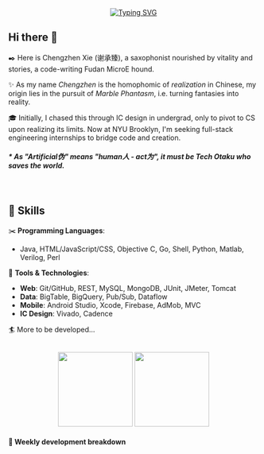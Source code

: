 <div align="center">
    <a href="https://git.io/typing-svg"><img src="https://readme-typing-svg.herokuapp.com?font=Noto+Sans+JP&pause=1000&width=435&lines=%E7%94%9F%E3%81%8D%E3%81%A6%E3%81%84%E3%82%8B%E3%81%AE%E3%81%AA%E3%82%89%E3%80%81%E7%A5%9E%E6%A7%98%E3%81%A0%E3%81%A3%E3%81%A6%E6%AE%BA%E3%81%97%E3%81%A6%E3%81%BF%E3%81%9B%E3%82%8B%EF%BC%81" alt="Typing SVG" /></a>
</div>

## Hi there 👋

:black_nib: Here is Chengzhen Xie (谢承臻), a saxophonist nourished by vitality and stories, a code-writing Fudan MicroE hound.

✨ As my name *Chengzhen* is the homophomic of *realization* in Chinese, my origin lies in the pursuit of *Marble Phantasm*, i.e. turning fantasies into reality.

🎓 Initially, I chased this through IC design in undergrad, only to pivot to CS upon realizing its limits. Now at NYU Brooklyn, I'm seeking full-stack engineering internships to bridge code and creation.

##### * As *"Artificial伪"* means *"human人 - act为"*, it must be Tech Otaku who saves the world.

<br>

## 🌱 Skills

✂️ **Programming Languages**: 
  - Java, HTML/JavaScript/CSS, Objective C, Go, Shell, Python, Matlab, Verilog, Perl  

🔧 **Tools & Technologies**:
  - **Web**: Git/GitHub, REST, MySQL, MongoDB, JUnit, JMeter, Tomcat
  - **Data**: BigTable, BigQuery, Pub/Sub, Dataflow
  - **Mobile**: Android Studio, Xcode, Firebase, AdMob, MVC
  - **IC Design**: Vivado, Cadence  

🏄 More to be developed... 

<br>

<div align="center">
    <span>  </span>
    <img height="150px" src="https://github-readme-stats.vercel.app/api?username=Maxwell-shiki" /><span> </span> <img height="150px" src="https://github-readme-stats.vercel.app/api/top-langs/?username=Maxwell-shiki&layout=compact" />
    <span>  </span>
</div>

<!-- https://github.com/marketplace/actions/waka-readme -->

#### 📆 Weekly development breakdown
<!--START_SECTION:waka-->
```text

```
<!--END_SECTION:waka-->


<!-- 贪吃蛇commit， https://github.com/Platane/snk -->


<!-- badges.io 增加Bili和知乎的关注数量 -->




